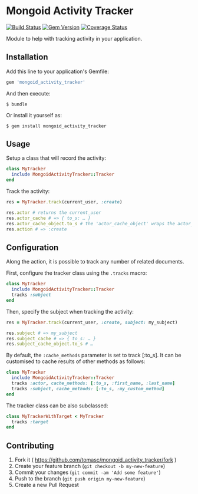 # Mongoid Activity Tracker

[![Build Status](https://travis-ci.org/tomasc/mongoid_activity_tracker.svg)](https://travis-ci.org/tomasc/mongoid_activity_tracker) [![Gem Version](https://badge.fury.io/rb/mongoid_activity_tracker.svg)](http://badge.fury.io/rb/mongoid_activity_tracker) [![Coverage Status](https://img.shields.io/coveralls/tomasc/mongoid_activity_tracker.svg)](https://coveralls.io/r/tomasc/mongoid_activity_tracker)

Module to help with tracking activity in your application.

## Installation

Add this line to your application's Gemfile:

```Ruby
gem 'mongoid_activity_tracker'
```

And then execute:

```
$ bundle
```

Or install it yourself as:

```
$ gem install mongoid_activity_tracker
```

## Usage

Setup a class that will record the activity:

```Ruby
class MyTracker
  include MongoidActivityTracker::Tracker
end
```

Track the activity:

```Ruby
res = MyTracker.track(current_user, :create)

res.actor # returns the current_user
res.actor_cache # => { to_s: … }
res.actor_cache_object.to_s # the 'actor_cache_object' wraps the actor_cache hash into an OpenStruct
res.action # => :create
```

## Configuration

Along the action, it is possible to track any number of related documents.

First, configure the tracker class using the `.tracks` macro:

```Ruby
class MyTracker
  include MongoidActivityTracker::Tracker
  tracks :subject
end
```

Then, specify the subject when tracking the activity:

```Ruby
res = MyTracker.track(current_user, :create, subject: my_subject)

res.subject # => my_subject
res.subject_cache # => { to_s: … }
res.subject_cache_object.to_s # …
```

By default, the `:cache_methods` parameter is set to track [:to_s]. It can be customised to cache results of other methods as follows:

```Ruby
class MyTracker
  include MongoidActivityTracker::Tracker
  tracks :actor, cache_methods: [:to_s, :first_name, :last_name]
  tracks :subject, cache_methods: [:to_s, :my_custom_method]
end
```

The tracker class can be also subclassed:

```Ruby
class MyTrackerWithTarget < MyTracker
  tracks :target
end
```

## Contributing

1. Fork it ( https://github.com/tomasc/mongoid_activity_tracker/fork )
2. Create your feature branch (`git checkout -b my-new-feature`)
3. Commit your changes (`git commit -am 'Add some feature'`)
4. Push to the branch (`git push origin my-new-feature`)
5. Create a new Pull Request
